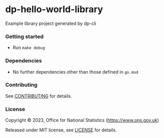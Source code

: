 # dp-hello-world-library
Example library project generated by dp-cli

### Getting started

* Run `make debug`

### Dependencies

* No further dependencies other than those defined in `go.mod`

### Contributing

See [CONTRIBUTING](CONTRIBUTING.md) for details.

### License

Copyright © 2023, Office for National Statistics (https://www.ons.gov.uk)

Released under MIT license, see [LICENSE](LICENSE.md) for details.

